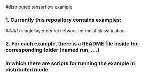 #distributed tensorflow example
### 1. Currently this repository contains examples:
####1) single layer neural network for mnist classification
### 2. For each example, there is a README file inside the corresponding folder (named run_....)
### in which  there are scripts for running the example in distributed mode.

